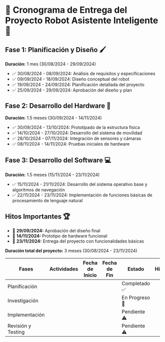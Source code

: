 <!-- ---
sidebar_label: "Cronograma del Proyecto"
sidebar_position: 1
---

# •	Descripción: Crear un cronograma detallado que muestre las diferentes fases del proyecto, hitos clave y fechas de entrega estimadas. -->

# 📅 Cronograma de Entrega del Proyecto Robot Asistente Inteligente 🤖

## Fase 1: Planificación y Diseño 🖌️
**Duración:** 1 mes (30/08/2024 - 29/09/2024)
- ✅ 30/08/2024 - 08/09/2024: Análisis de requisitos y especificaciones
- ✅ 09/09/2024 - 18/09/2024: Diseño conceptual del robot
- ✅ 19/09/2024 - 24/09/2024: Planificación detallada del proyecto
- ✅ 25/09/2024 - 29/09/2024: Aprobación del diseño y plan

## Fase 2: Desarrollo del Hardware 🔧
**Duración:** 1.5 meses (30/09/2024 - 14/11/2024)
- ✅ 30/09/2024 - 13/10/2024: Prototipado de la estructura física
- ✅ 14/10/2024 - 27/10/2024: Desarrollo del sistema de movilidad
- ✅ 28/10/2024 - 07/11/2024: Integración de sensores y cámaras
- ✅ 08/11/2024 - 14/11/2024: Pruebas iniciales de hardware

## Fase 3: Desarrollo del Software 💻
**Duración:** 1.5 meses (15/11/2024 - 23/11/2024)
- ✅ 15/11/2024 - 21/11/2024: Desarrollo del sistema operativo base y algoritmos de navegación
- ✅ 22/11/2024 - 23/11/2024: Implementación de funciones básicas de procesamiento de lenguaje natural

## Hitos Importantes 🏆
- 🎯 **29/09/2024:** Aprobación del diseño final
- 🎯 **14/11/2024:** Prototipo de hardware funcional
- 🎯 **23/11/2024:** Entrega del proyecto con funcionalidades básicas

**Duración total del proyecto:** 3 meses (30/08/2024 - 23/11/2024)


| Fases               | Actividades                      | Fecha de Inicio | Fecha de Fin | Estado       | Hitos                         |
|---------------------|----------------------------------|-----------------|--------------|--------------|-------------------------------|
| Planificación       | |  |  | Completado ✅ ||
| Investigación       | |  |  | En Progreso 🔄||
| Implementación      | |  |  | Pendiente ⚠️ | |
| Revisión y Testing  | |  |  | Pendiente ⚠️ | |


